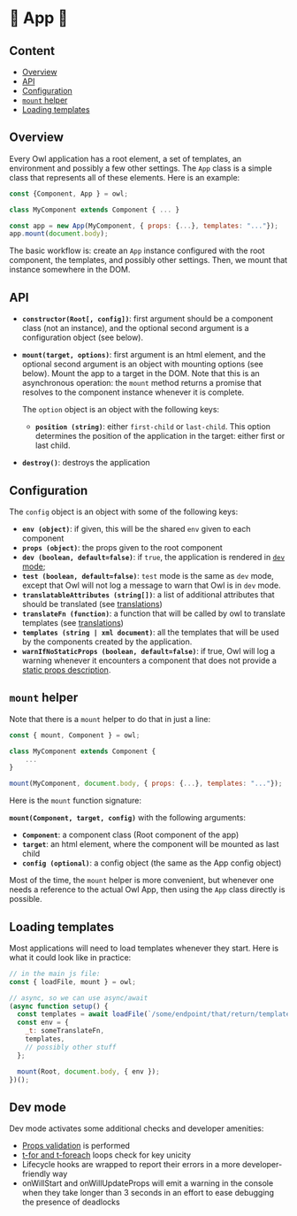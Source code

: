 # 🦉 App 🦉

## Content

- [Overview](#overview)
- [API](#api)
- [Configuration](#configuration)
- [`mount` helper](#mount-helper)
- [Loading templates](#loading-templates)

## Overview

Every Owl application has a root element, a set of templates, an environment and
possibly a few other settings. The `App` class is a simple class that represents
all of these elements. Here is an example:

```js
const {Component, App } = owl;

class MyComponent extends Component { ... }

const app = new App(MyComponent, { props: {...}, templates: "..."});
app.mount(document.body);
```

The basic workflow is: create an `App` instance configured with the root
component, the templates, and possibly other settings. Then, we mount that
instance somewhere in the DOM.

## API

- **`constructor(Root[, config])`**: first argument should be a component class (not
  an instance), and the optional second argument is a configuration object (see below).

- **`mount(target, options)`**: first argument is an html element, and the optional
  second argument is an object with mounting options (see below). Mount the app
  to a target in the DOM. Note that this is an asynchronous operation: the `mount`
  method returns a promise that resolves to the component instance whenever it
  is complete.

  The `option` object is an object with the following keys:

  - **`position (string)`**: either `first-child` or `last-child`. This option determines
    the position of the application in the target: either first or last child.

- **`destroy()`**: destroys the application

## Configuration

The `config` object is an object with some of the following keys:

- **`env (object)`**: if given, this will be the shared `env` given to each component
- **`props (object)`**: the props given to the root component
- **`dev (boolean, default=false)`**: if `true`, the application is rendered in
  [`dev` mode](#dev-mode);
- **`test (boolean, default=false)`**: `test` mode is the same as `dev` mode, except
  that Owl will not log a message to warn that Owl is in `dev` mode.
- **`translatableAttributes (string[])`**: a list of additional attributes that should
  be translated (see [translations](translations.md))
- **`translateFn (function)`**: a function that will be called by owl to translate
  templates (see [translations](translations.md))
- **`templates (string | xml document)`**: all the templates that will be used by
  the components created by the application.
- **`warnIfNoStaticProps (boolean, default=false)`**: if true, Owl will log a warning
  whenever it encounters a component that does not provide a [static props description](props.md#props-validation).

## `mount` helper

Note that there is a `mount` helper to do that in just a line:

```js
const { mount, Component } = owl;

class MyComponent extends Component {
    ...
}

mount(MyComponent, document.body, { props: {...}, templates: "..."});
```

Here is the `mount` function signature:

**`mount(Component, target, config)`** with the following arguments:

- **`Component`**: a component class (Root component of the app)
- **`target`**: an html element, where the component will be mounted as last child
- **`config (optional)`**: a config object (the same as the App config object)

Most of the time, the `mount` helper is more convenient, but whenever one needs
a reference to the actual Owl App, then using the `App` class directly is
possible.

## Loading templates

Most applications will need to load templates whenever they start. Here is
what it could look like in practice:

```js
// in the main js file:
const { loadFile, mount } = owl;

// async, so we can use async/await
(async function setup() {
  const templates = await loadFile(`/some/endpoint/that/return/templates`);
  const env = {
    _t: someTranslateFn,
    templates,
    // possibly other stuff
  };

  mount(Root, document.body, { env });
})();
```

## Dev mode

Dev mode activates some additional checks and developer amenities:

- [Props validation](./props.md#props-validation) is performed
- [t-for and t-foreach](./templates.md#loops) loops check for key unicity
- Lifecycle hooks are wrapped to report their errors in a more developer-friendly way
- onWillStart and onWillUpdateProps will emit a warning in the console when they
  take longer than 3 seconds in an effort to ease debugging the presence of deadlocks
